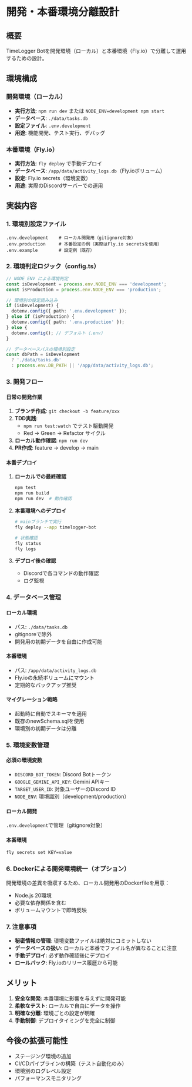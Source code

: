 # 開発・本番環境分離設計

## 概要
TimeLogger Botを開発環境（ローカル）と本番環境（Fly.io）で分離して運用するための設計。

## 環境構成

### 開発環境（ローカル）
- **実行方法**: `npm run dev` または `NODE_ENV=development npm start`
- **データベース**: `./data/tasks.db`
- **設定ファイル**: `.env.development`
- **用途**: 機能開発、テスト実行、デバッグ

### 本番環境（Fly.io）
- **実行方法**: `fly deploy` で手動デプロイ
- **データベース**: `/app/data/activity_logs.db`（Fly.ioボリューム）
- **設定**: Fly.io secrets（環境変数）
- **用途**: 実際のDiscordサーバーでの運用

## 実装内容

### 1. 環境別設定ファイル
```
.env.development    # ローカル開発用（gitignore対象）
.env.production     # 本番設定の例（実際はFly.io secretsを使用）
.env.example        # 設定例（既存）
```

### 2. 環境判定ロジック（config.ts）
```typescript
// NODE_ENV による環境判定
const isDevelopment = process.env.NODE_ENV === 'development';
const isProduction = process.env.NODE_ENV === 'production';

// 環境別の設定読み込み
if (isDevelopment) {
  dotenv.config({ path: '.env.development' });
} else if (isProduction) {
  dotenv.config({ path: '.env.production' });
} else {
  dotenv.config(); // デフォルト（.env）
}

// データベースパスの環境別設定
const dbPath = isDevelopment 
  ? './data/tasks.db' 
  : process.env.DB_PATH || '/app/data/activity_logs.db';
```

### 3. 開発フロー

#### 日常の開発作業
1. **ブランチ作成**: `git checkout -b feature/xxx`
2. **TDD実践**: 
   - `npm run test:watch` でテスト駆動開発
   - Red → Green → Refactor サイクル
3. **ローカル動作確認**: `npm run dev`
4. **PR作成**: feature → develop → main

#### 本番デプロイ
1. **ローカルでの最終確認**
   ```bash
   npm test
   npm run build
   npm run dev  # 動作確認
   ```

2. **本番環境へのデプロイ**
   ```bash
   # mainブランチで実行
   fly deploy --app timelogger-bot
   
   # 状態確認
   fly status
   fly logs
   ```

3. **デプロイ後の確認**
   - Discordで各コマンドの動作確認
   - ログ監視

### 4. データベース管理

#### ローカル環境
- パス: `./data/tasks.db`
- gitignoreで除外
- 開発用の初期データを自由に作成可能

#### 本番環境
- パス: `/app/data/activity_logs.db`
- Fly.ioの永続ボリュームにマウント
- 定期的なバックアップ推奨

#### マイグレーション戦略
- 起動時に自動でスキーマを適用
- 既存のnewSchema.sqlを使用
- 環境別の初期データは分離

### 5. 環境変数管理

#### 必須の環境変数
- `DISCORD_BOT_TOKEN`: Discord Botトークン
- `GOOGLE_GEMINI_API_KEY`: Gemini APIキー
- `TARGET_USER_ID`: 対象ユーザーのDiscord ID
- `NODE_ENV`: 環境識別（development/production）

#### ローカル開発
`.env.development`で管理（gitignore対象）

#### 本番環境
```bash
fly secrets set KEY=value
```

### 6. Dockerによる開発環境統一（オプション）

開発環境の差異を吸収するため、ローカル開発用のDockerfileを用意：
- Node.js 20環境
- 必要な依存関係を含む
- ボリュームマウントで即時反映

### 7. 注意事項

- **秘密情報の管理**: 環境変数ファイルは絶対にコミットしない
- **データベースの扱い**: ローカルと本番でファイル名が異なることに注意
- **手動デプロイ**: 必ず動作確認後にデプロイ
- **ロールバック**: Fly.ioのリリース履歴から可能

## メリット

1. **安全な開発**: 本番環境に影響を与えずに開発可能
2. **柔軟なテスト**: ローカルで自由にデータを操作
3. **明確な分離**: 環境ごとの設定が明確
4. **手動制御**: デプロイタイミングを完全に制御

## 今後の拡張可能性

- ステージング環境の追加
- CI/CDパイプラインの構築（テスト自動化のみ）
- 環境別のログレベル設定
- パフォーマンスモニタリング